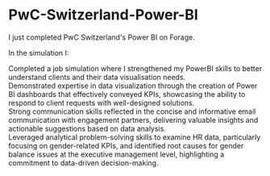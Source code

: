 # PwC-Switzerland-Power-BI
I just completed PwC Switzerland's Power BI on Forage.

In the simulation I:

Completed a job simulation where I strengthened my PowerBI skills to better understand clients and their data visualisation needs.  
Demonstrated expertise in data visualization through the creation of Power BI dashboards that effectively conveyed KPIs, showcasing the ability to respond to client requests with well-designed solutions.    
Strong communication skills reflected in the concise and informative email communication with engagement partners, delivering valuable insights and actionable suggestions based on data analysis.   
Leveraged analytical problem-solving skills to examine HR data, particularly focusing on gender-related KPIs, and identified root causes for gender balance issues at the executive management level, highlighting a commitment to data-driven decision-making.
